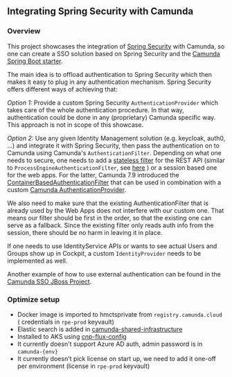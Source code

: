 ## Integrating Spring Security with Camunda

### Overview

This project showcases the integration of [Spring Security](https://projects.spring.io/spring-security/) with Camunda, so one can create a 
SSO solution based on Spring Security and the [Camunda Spring Boot starter](https://docs.camunda.org/manual/latest/user-guide/spring-boot-integration/).

The main idea is to offload authentication to Spring Security which then makes it easy to plug in any authentication 
mechanism. Spring Security offers different ways of achieving that:

*Option 1:* Provide a custom Spring Security `AuthenticationProvider` which takes care of the whole authentication procedure.
In that way, authentication could be done in any (proprietary) Camunda specific way. This approach is not in scope 
of this showcase.

*Option 2:* Use any given Identity Management solution (e.g. keycloak, auth0, ...) and integrate it with Spring Security,
then pass the authentication on to Camunda using Camunda's `AuthenticationFilter`. 
Depending on what one needs to secure, one needs to add a [stateless filter](https://github.com/camunda-consulting/code/blob/master/snippets/springboot-security-sso/src/main/java/com/camunda/demo/filter/rest/StatelessUserAuthenticationFilter.java) for the REST API 
(similar to `ProcessEngineAuthenticationFilter`, 
see [here](https://github.com/camunda/camunda-bpm-platform/blob/master/engine-rest/engine-rest/src/main/java/org/camunda/bpm/engine/rest/security/auth/ProcessEngineAuthenticationFilter.java) )
or a session based one for the web apps. For the latter, Camunda 7.9 introduced the [ContainerBasedAuthenticationFilter](https://github.com/camunda/camunda-bpm-webapp/blob/master/src/main/java/org/camunda/bpm/webapp/impl/security/auth/ContainerBasedAuthenticationFilter.java)
that can be used in combination with a custom [Camunda AuthenticationProvider](https://github.com/camunda-consulting/code/blob/master/snippets/springboot-security-sso/src/main/java/com/camunda/demo/filter/webapp/SpringSecurityAuthenticationProvider.java).
 
We also need to make sure that the existing AuthenticationFilter that is already used by the Web Apps does not interfere
with our custom one. That means our filter should be first in the order, so that the existing one can serve as a fallback. 
Since the existing filter only reads auth info from the session, there should be no harm in leaving it in place.
 
If one needs to use IdentityService APIs or wants to see actual Users and Groups show up in Cockpit,
a custom `IdentityProvider` needs to be implemented as well.
 
Another example of how to use external authentication can be found in the [Camunda SSO JBoss Project](https://github.com/camunda/camunda-sso-jboss).
 
### Optimize setup

- Docker image is imported to hmctsprivate from `registry.camunda.cloud` ( credentials in `rpe-prod` keyvault)
- Elastic search is added in [camunda-shared-infrastructure](https://github.com/hmcts/camunda-shared-infrastructure)
- Installed to AKS using [cnp-flux-config](https://github.com/hmcts/cnp-flux-config/blob/master/k8s/namespaces/camunda/camunda-optimize/)
- It currently doesn't support Azure AD auth, admin password is in `camunda-{env}`
- It currently doesn't pick license on start up, we need to add it one-off per environment (license in `rpe-prod` keyvault) 